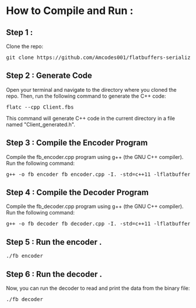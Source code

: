 # How to Compile and Run : 

## Step 1 : 

Clone the repo: 

<pre>
git clone https://github.com/Amcodes001/flatbuffers-serializer.git
</pre>

## Step 2 : Generate Code

Open your terminal and navigate to the directory where you cloned the repo. Then, run the following command to generate the C++ code:

<pre>
flatc --cpp Client.fbs
</pre>

This command will generate C++ code in the current directory in a file named "Client_generated.h".

## Step 3 : Compile the Encoder Program

Compile the fb_encoder.cpp program using g++ (the GNU C++ compiler). Run the following command:

<pre>
g++ -o fb_encoder fb_encoder.cpp -I. -std=c++11 -lflatbuffers
</pre>

## Step 4 : Compile the Decoder Program

Compile the fb_decoder.cpp program using g++ (the GNU C++ compiler). Run the following command:

<pre>
g++ -o fb_decoder fb_decoder.cpp -I. -std=c++11 -lflatbuffers
</pre>

## Step 5 : Run the encoder .

<pre>
./fb_encoder
</pre>

## Step 6 : Run the decoder .

Now, you can run the decoder to read and print the data from the binary file:

<pre>
./fb_decoder
</pre>